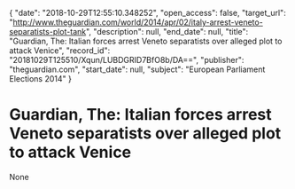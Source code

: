 {
  "date": "2018-10-29T12:55:10.348252", 
  "open_access": false, 
  "target_url": "http://www.theguardian.com/world/2014/apr/02/italy-arrest-veneto-separatists-plot-tank", 
  "description": null, 
  "end_date": null, 
  "title": "Guardian, The: Italian forces arrest Veneto separatists over alleged plot to attack Venice", 
  "record_id": "20181029T125510/Xqun/LUBDGRID7BfO8b/DA==", 
  "publisher": "theguardian.com", 
  "start_date": null, 
  "subject": "European Parliament Elections 2014"
}

# Guardian, The: Italian forces arrest Veneto separatists over alleged plot to attack Venice

None